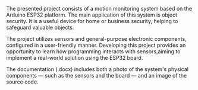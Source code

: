 The presented project consists of a motion monitoring system based on the Arduino ESP32 platform.
The main application of this system is object security. It is a useful device for home or business security, helping to safeguard valuable objects.

The project utilizes sensors and general-purpose electronic components, configured in a user-friendly manner. Developing this project provides an opportunity to learn how 
programming interacts with sensors,aiming to implement a real-world solution using the ESP32 board.

The documentation (.docx) includes both a photo of the system's physical components — such as the sensors and the board — and an image of the source code.
